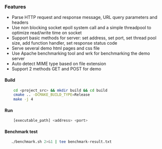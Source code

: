 ### Features
- Parse HTTP request and response message, URL query parameters and headers
- Use non blocking socket epoll system call and a simple threadpool to optimize read/write time on socket
- Support basic methods for server: set address, set port, set thread pool size, add function handler, set response status code
- Serve several demo html pages and css file
- Use Apache benchmarking tool and wrk for benchmarking the demo server
- Auto detect MIME type based on file extension
- Support 2 methods GET and POST for demo

#### Build
```sh
    cd <project_src> && mkdir build && cd build
    cmake .. -DCMAKE_BUILD_TYPE=Release
    make -j 4
```
#### Run
```sh
    [executable_path] <address> <port>
```
#### Benchmark test
```sh
   ./benchmark.sh 2>&1 | tee benchmark-result.txt
```
